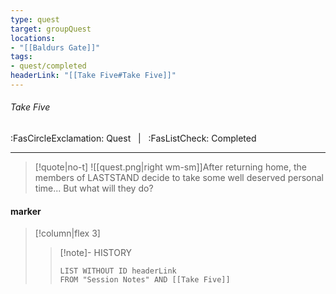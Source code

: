 ```yaml
---
type: quest
target: groupQuest
locations:
- "[[Baldurs Gate]]"
tags:
- quest/completed
headerLink: "[[Take Five#Take Five]]"
---
```

###### Take Five
<span class="sub2">:FasCircleExclamation: Quest &nbsp; | &nbsp; :FasListCheck: Completed </span>
___

> [!quote|no-t]
>![[quest.png|right wm-sm]]After returning home, the members of LASTSTAND decide to take some well deserved personal time... But what will they do?

#### marker
> [!column|flex 3]
>>[!note]- HISTORY
>>```dataview
>>LIST WITHOUT ID headerLink
>>FROM "Session Notes" AND [[Take Five]]

